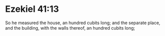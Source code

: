 # Ezekiel 41:13

So he measured the house, an hundred cubits long; and the separate place, and the building, with the walls thereof, an hundred cubits long;
